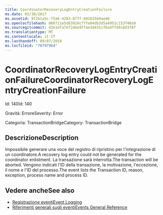 ```yaml
---
title: CoordinatorRecoveryLogEntryCreationFailure
ms.date: 03/30/2017
ms.assetid: 9f2b1a5c-f5a6-4203-87ff-601635b9ae40
ms.openlocfilehash: 008711e5d83910cf7fe04db3d5a4951c153f48a9
ms.sourcegitcommit: d2e1dfa7ef2d4e9ffae3d431cf6a4ffd9c8d378f
ms.translationtype: MT
ms.contentlocale: it-IT
ms.lasthandoff: 09/07/2019
ms.locfileid: "70797964"
---
```

# <a name="coordinatorrecoverylogentrycreationfailure"></a><span data-ttu-id="78994-102">CoordinatorRecoveryLogEntryCreationFailure</span><span class="sxs-lookup"><span data-stu-id="78994-102">CoordinatorRecoveryLogEntryCreationFailure</span></span>
<span data-ttu-id="78994-103">Id: 140</span><span class="sxs-lookup"><span data-stu-id="78994-103">Id: 140</span></span>  
  
 <span data-ttu-id="78994-104">Gravità: Errore</span><span class="sxs-lookup"><span data-stu-id="78994-104">Severity: Error</span></span>  
  
 <span data-ttu-id="78994-105">Categoria: TransactionBridge</span><span class="sxs-lookup"><span data-stu-id="78994-105">Category: TransactionBridge</span></span>  
  
## <a name="description"></a><span data-ttu-id="78994-106">Descrizione</span><span class="sxs-lookup"><span data-stu-id="78994-106">Description</span></span>  
 <span data-ttu-id="78994-107">Impossibile generare una voce del registro di ripristino per l'integrazione di un coordinatore.</span><span class="sxs-lookup"><span data-stu-id="78994-107">A recovery log entry could not be generated for the coordinator enlistment.</span></span> <span data-ttu-id="78994-108">La transazione sarà interrotta.</span><span class="sxs-lookup"><span data-stu-id="78994-108">The transaction will be aborted.</span></span> <span data-ttu-id="78994-109">Vengono indicati l'ID della transazione, la motivazione, l'eccezione, il nome e l'ID del processo.</span><span class="sxs-lookup"><span data-stu-id="78994-109">The event lists the Transaction ID, reason, exception, process name and process ID.</span></span>  
  
## <a name="see-also"></a><span data-ttu-id="78994-110">Vedere anche</span><span class="sxs-lookup"><span data-stu-id="78994-110">See also</span></span>

- [<span data-ttu-id="78994-111">Registrazione eventi</span><span class="sxs-lookup"><span data-stu-id="78994-111">Event Logging</span></span>](index.md)
- [<span data-ttu-id="78994-112">Riferimenti generali sugli eventi</span><span class="sxs-lookup"><span data-stu-id="78994-112">Events General Reference</span></span>](events-general-reference.md)
